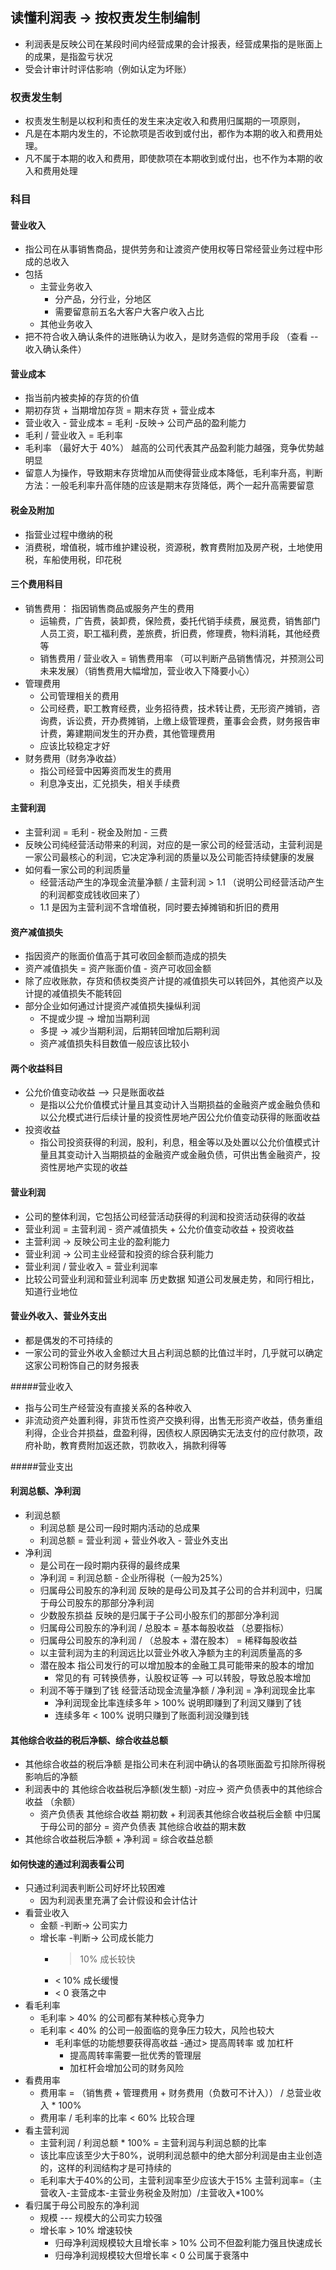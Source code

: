 ## 读懂利润表 -> 按权责发生制编制
* 利润表是反映公司在某段时间内经营成果的会计报表，经营成果指的是账面上的成果，是指盈亏状况
* 受会计审计时评估影响（例如认定为坏账）

### 权责发生制
* 权责发生制是以权利和责任的发生来决定收入和费用归属期的一项原则，
* 凡是在本期内发生的，不论款项是否收到或付出，都作为本期的收入和费用处理。
* 凡不属于本期的收入和费用，即使款项在本期收到或付出，也不作为本期的收入和费用处理

### 科目
#### 营业收入
* 指公司在从事销售商品，提供劳务和让渡资产使用权等日常经营业务过程中形成的总收入
* 包括
	* 主营业务收入
		* 分产品，分行业，分地区
		* 需要留意前五名大客户大客户收入占比
	* 其他业务收入
* 把不符合收入确认条件的进账确认为收入，是财务造假的常用手段 （查看 -- 收入确认条件）

#### 营业成本
* 指当前内被卖掉的存货的价值
* 期初存货 + 当期增加存货 = 期末存货 + 营业成本
* 营业收入 - 营业成本 = 毛利 -反映-> 公司产品的盈利能力
* 毛利 / 营业收入 = 毛利率
* 毛利率 （最好大于 40%） 越高的公司代表其产品盈利能力越强，竞争优势越明显
* 留意人为操作，导致期末存货增加从而使得营业成本降低，毛利率升高，判断方法：一般毛利率升高伴随的应该是期末存货降低，两个一起升高需要留意

#### 税金及附加
* 指营业过程中缴纳的税
* 消费税，增值税，城市维护建设税，资源税，教育费附加及房产税，土地使用税，车船使用税，印花税

#### 三个费用科目
* 销售费用： 指因销售商品或服务产生的费用
	* 运输费，广告费，装卸费，保险费，委托代销手续费，展览费，销售部门人员工资，职工福利费，差旅费，折旧费，修理费，物料消耗，其他经费等
	* 销售费用 / 营业收入 = 销售费用率 （可以判断产品销售情况，并预测公司未来发展）（销售费用大幅增加，营业收入下降要小心）
* 管理费用
	* 公司管理相关的费用
	* 公司经费，职工教育经费，业务招待费，技术转让费，无形资产摊销，咨询费，诉讼费，开办费摊销，上缴上级管理费，董事会会费，财务报告审计费，筹建期间发生的开办费，其他管理费用
	* 应该比较稳定才好
* 财务费用（财务净收益）
	* 指公司经营中因筹资而发生的费用
	* 利息净支出，汇兑损失，相关手续费 

#### 主营利润
* 主营利润 = 毛利 - 税金及附加 - 三费
* 反映公司纯经营活动带来的利润，对应的是一家公司的经营活动，主营利润是一家公司最核心的利润，它决定净利润的质量以及公司能否持续健康的发展
* 如何看一家公司的利润质量
	* 经营活动产生的净现金流量净额 / 主营利润  > 1.1 （说明公司经营活动产生的利润都变成钱收回来了）
	* 1.1 是因为主营利润不含增值税，同时要去掉摊销和折旧的费用

#### 资产减值损失
* 指因资产的账面价值高于其可收回金额而造成的损失
* 资产减值损失 = 资产账面价值 - 资产可收回金额
* 除了应收账款，存货和债权类资产计提的减值损失可以转回外，其他资产以及计提的减值损失不能转回
* 部分企业如何通过计提资产减值损失操纵利润
	* 不提或少提 -> 增加当期利润
	* 多提 -> 减少当期利润，后期转回增加后期利润
	* 资产减值损失科目数值一般应该比较小

#### 两个收益科目
* 公允价值变动收益 --> 只是账面收益
	* 是指以公允价值模式计量且其变动计入当期损益的金融资产或金融负债和以公允模式进行后续计量的投资性房地产因公允价值变动获得的账面收益
* 投资收益
	* 指公司投资获得的利润，股利，利息，租金等以及处置以公允价值模式计量且其变动计入当期损益的金融资产或金融负债，可供出售金融资产，投资性房地产实现的收益

#### 营业利润
* 公司的整体利润，它包括公司经营活动获得的利润和投资活动获得的收益
* 营业利润 = 主营利润 - 资产减值损失 + 公允价值变动收益 + 投资收益  
* 主营利润 -> 反映公司主业的盈利能力	
* 营业利润 -> 公司主业经营和投资的综合获利能力
* 营业利润 / 营业收入 = 营业利润率
* 比较公司营业利润和营业利润率 历史数据 知道公司发展走势，和同行相比，知道行业地位 

#### 营业外收入、营业外支出
* 都是偶发的不可持续的
* 一家公司的营业外收入金额过大且占利润总额的比值过半时，几乎就可以确定这家公司粉饰自己的财务报表

#####营业收入 
* 指与公司生产经营没有直接关系的各种收入
* 非流动资产处置利得，非货币性资产交换利得，出售无形资产收益，债务重组利得，企业合并损益，盘盈利得，因债权人原因确实无法支付的应付款项，政府补助，教育费附加返还款，罚款收入，捐款利得等

#####营业支出


#### 利润总额、净利润
* 利润总额
	* 利润总额 是公司一段时期内活动的总成果
	* 利润总额 = 营业利润 + 营业外收入 - 营业外支出
* 净利润 
	* 是公司在一段时期内获得的最终成果
	* 净利润 = 利润总额 - 企业所得税（一般为25%）
	* 归属母公司股东的净利润 反映的是母公司及其子公司的合并利润中，归属于母公司股东的那部分净利润
	* 少数股东损益 反映的是归属于子公司小股东们的那部分净利润
	* 归属母公司股东的净利润 / 总股本 = 基本每股收益 （总要指标）
	* 归属母公司股东的净利润 / （总股本 + 潜在股本） = 稀释每股收益
	* 以主营利润为主的利润远比以营业外收入净额为主的利润质量高的多
	* 潜在股本 指公司发行的可以增加股本的金融工具可能带来的股本的增加
		* 常见的有 可转换债券，认股权证等 --> 可以转股，导致总股本增加 
	* 利润不等于赚到了钱 经营活动现金流量净额 / 净利润 = 净利润现金比率
		* 净利润现金比率连续多年 > 100%  说明即赚到了利润又赚到了钱
		* 连续多年 < 100% 说明只赚到了账面利润没赚到钱
		
#### 其他综合收益的税后净额、综合收益总额
* 其他综合收益的税后净额 是指公司未在利润中确认的各项账面盈亏扣除所得税影响后的净额
* 利润表中的 其他综合收益税后净额(发生额) -对应-> 资产负债表中的其他综合收益 （余额） 
	* 资产负债表 其他综合收益 期初数 + 利润表其他综合收益税后金额 中归属于母公司的部分 = 资产负债表 其他综合收益的期末数
* 其他综合收益税后净额 + 净利润 = 综合收益总额

#### 如何快速的通过利润表看公司
* 只通过利润表判断公司好坏比较困难
	* 因为利润表里充满了会计假设和会计估计
* 看营业收入
	* 金额 -判断-> 公司实力
	* 增长率 -判断-> 公司成长能力 
		* > 10% 成长较快
		* < 10% 成长缓慢
		* < 0 衰落之中
* 看毛利率
	* 毛利率 > 40% 的公司都有某种核心竞争力
	* 毛利率 < 40% 的公司一般面临的竞争压力较大，风险也较大
		* 毛利率低的功能想要获得高收益 -通过> 提高周转率 或 加杠杆
			* 提高周转率需要一批优秀的管理层
			* 加杠杆会增加公司的财务风险
* 看费用率
	* 费用率 = （销售费 + 管理费用 + 财务费用（负数可不计入）） / 总营业收入 * 100%
	* 费用率 / 毛利率的比率 < 60% 比较合理
* 看主营利润
	* 主营利润 / 利润总额 * 100% = 主营利润与利润总额的比率
	* 该比率应该至少大于80%，说明利润总额中的绝大部分利润是由主业创造的，这样的利润结构才是可持续的
	* 毛利率大于40%的公司，主营利润率至少应该大于15%  主营利润率=（主营收入-主营成本-主营业务税金及附加）/主营收入*100%
* 看归属于母公司股东的净利润
	* 规模 --- 规模大的公司实力较强
	* 增长率  > 10% 增速较快
		* 归母净利润规模较大且增长率 > 10% 公司不但盈利能力强且快速成长
		* 归母净利润规模较大但增长率 < 0 公司属于衰落中 